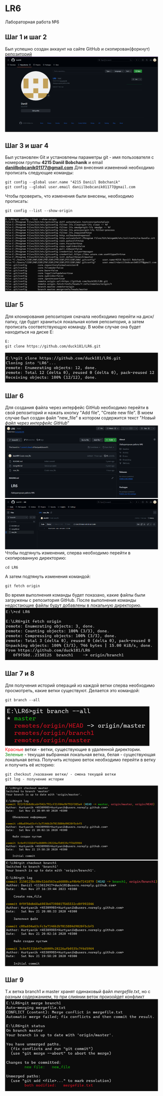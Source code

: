 # LR6
Лабораторная работа №6

## Шаг 1 и шаг 2
Был успешно создан аккаунт на сайте GitHub и скопирован(форкнут) [репозиторий](https://github.com/Kurtyanik/LR6/) 
![Скриншот 1. Показ профиля GitHub и форкнутного репозитория](/images/screenshot1.png)
## Шаг 3 и шаг 4
Был установлен Git и установлены параметры git - имя пользователя с номером группы **4215 Daniil Bobchanik** и email **daniilbobcanik01177@gmail.com**
Для внесения изменений необходимо прописать следующие команды:
```
git config --global user.name "4215 Daniil Bobchanik"
git config --global user.email daniilbobcanik01177@gmail.com
```
Чтобы проверить, что изменения были внесены, необходимо прописать:
```
git config --list --show-origin
```
![Скриншот 2. Пример выполнения команды git config --list --show-origin](/images/screenshot2.png)
## Шаг 5
Для клонирования репозитория сначала необходимо перейти на диск/папку, где будет храниться локальная копия репозитория, а затем прописать соответствующую команду. В моём случае она будет находиться на диске E:
```
E:
git clone https://github.com/duck181/LR6.git
```
![Скриншот 3. Вывод консоли после выполнения клонирования репозитория](/images/screenshot3.png)
## Шаг 6
Для создания файла через интерфейс GitHub необходимо перейти в свой репозиторий и нажать кнопку "Add file", "Create new file".
В моем случае был создан файл "new_file" в котором содержится текст "*Новый файл через интерфейс GitHub*"
![Скриншот 4. Личный репозиторий c новым созданным файлом](/images/screenshot4.png)
![Скриншот 5. Содержание созданного файла](/images/screenshot5.png)
Чтобы подтянуть изменения, сперва необходимо перейти в скопированную директорию:
```
cd LR6
```
А затем подтянуть изменения командой:
```
git fetch origin
```
Во время выполнения команды будет показано, какие файлы были загружены с репозитория GitHub. После выполнения команды недостающие файлы будут добавлены в локальную директорию.
![Скриншот 6. Вывод после команды git fetch origin](/images/screenshot6.png)
## Шаг 7 и 8
Для получения историй операций из каждой ветки сперва необходимо просмотреть, какие ветки существуют.
Делается это командой:
```
git branch --all
```
![Скриншот 7. Все существующие ветки](/images/screenshot7.png)
<span style="color: red">Красные</span> ветки - ветки, существующие в удаленной директории. <span style="color: green">Зеленые</span> - текущая выбранная локальная ветка, белая - существующая локальная ветка.
Получить историю веток необходимо перейти в ветку и получить её историю:
```
git checkout /название ветки/ - смена текущей ветки
git log - получение истории
```
![Скриншот 8. История master ветки](/images/screenshot8.png)
![Скриншот 9. История branch1 ветки, где был создан файл new_file](/images/screenshot9.png)
## Шаг 9
Т.к ветка branch1 и master хранят одинаковый файл *mergefile.txt*, но с разным содержанием, то при слиянии веток произойдет конфликт
![Скриншот 10. Все существующие ветки](/images/screenshot10.png)
